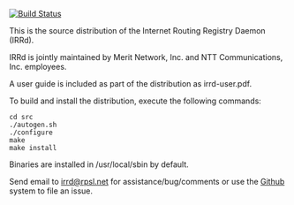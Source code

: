 [![Build Status](https://travis-ci.org/irrdnet/irrd.svg?branch=master)](https://travis-ci.org/irrdnet/irrd)

This is the source distribution of the Internet Routing Registry Daemon (IRRd).

IRRd is jointly maintained by Merit Network, Inc. and NTT Communications, Inc.
employees.

A user guide is included as part of the distribution as irrd-user.pdf.

To build and install the distribution, execute the following commands:

```
cd src
./autogen.sh
./configure
make
make install
```

Binaries are installed in /usr/local/sbin by default.

Send email to [irrd@rpsl.net](http://lists.rpsl.net/mailman/listinfo/irrd) for
assistance/bug/comments or use the [Github](https://github.com/irrdnet/irrd/issues) system to file an issue.
